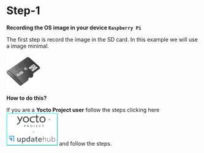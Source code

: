 # Step-1

**Recording the OS image in your device `Raspberry Pi`**

The first step is record the image in the SD card. In this example we will use a image minimal.

![SD Card](../../.gitbook/assets/sdcard4giga.png)

**How to do this?**


If you are a **Yocto Project user** follow the steps clicking here [![Yocto and UpdateHub](../../.gitbook/assets/yoctoandupdatehubpp.png)](https://blog.updatehub.io/updatehub-sending-ota-updates-using-the-yocto-project/) and follow the steps.
